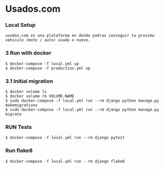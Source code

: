 # Usados.com

### Local Setup
    usados.com es una plataforma en donde podras conseguir tu proximo vehiculo (moto / auto) usado o nuevo.

### 3 Run with docker
    $ docker-compose -f local.yml up
    $ docker-compose -f production.yml up

### 3.1 Initial migration
    $ docker volume ls
    $ docker volume rm VOLUME-NAME
    $ sudo docker-compose -f local.yml run --rm django python manage.py makemigrations
    $ sudo docker-compose -f local.yml run --rm django python manage.py migrate

### RUN Tests
    $ docker-compose -f local.yml run --rm django pytest

### Run flake8
    $ docker-compose -f local.yml run --rm django flake8